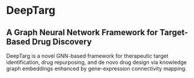 # DeepTarg
## A Graph Neural Network Framework for Target-Based Drug Discovery
DeepTarg is a novel GNN-based framework for therapeutic target identification, drug repurposing, and de novo drug design via knowledge graph embeddings enhanced by gene-expression connectivity mapping.
